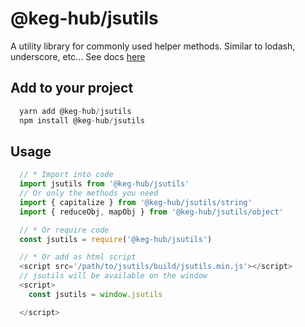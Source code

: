 # @keg-hub/jsutils
A utility library for commonly used helper methods. Similar to lodash, underscore, etc...
See docs [here](https://keghub.github.io/jsutils)

## Add to your project
```js
  yarn add @keg-hub/jsutils
  npm install @keg-hub/jsutils
```

## Usage
```js
  // * Import into code
  import jsutils from '@keg-hub/jsutils'
  // Or only the methods you need
  import { capitalize } from '@keg-hub/jsutils/string'
  import { reduceObj, mapObj } from '@keg-hub/jsutils/object'

  // * Or require code
  const jsutils = require('@keg-hub/jsutils')

  // * Or add as html script
  <script src='/path/to/jsutils/build/jsutils.min.js'></script>
  // jsutils will be available on the window 
  <script>
    const jsutils = window.jsutils

  </script>
```
